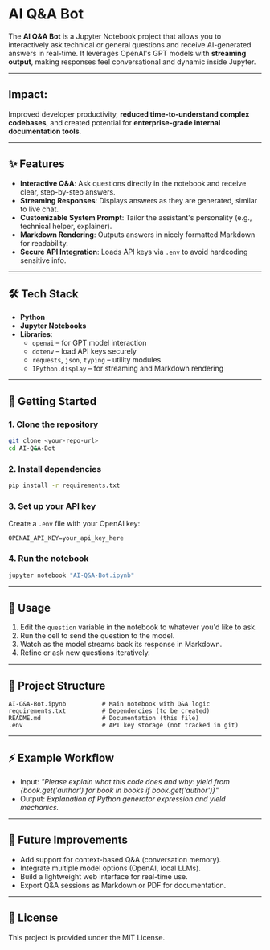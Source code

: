 # AI Q&A Bot

The **AI Q&A Bot** is a Jupyter Notebook project that allows you to interactively ask technical or general questions and receive AI-generated answers in real-time. It leverages OpenAI's GPT models with **streaming output**, making responses feel conversational and dynamic inside Jupyter.

---

## Impact:

Improved developer productivity, **reduced time-to-understand complex codebases**, and created potential for **enterprise-grade internal documentation tools**.

---

## ✨ Features

- **Interactive Q&A**: Ask questions directly in the notebook and receive clear, step-by-step answers.
- **Streaming Responses**: Displays answers as they are generated, similar to live chat.
- **Customizable System Prompt**: Tailor the assistant's personality (e.g., technical helper, explainer).
- **Markdown Rendering**: Outputs answers in nicely formatted Markdown for readability.
- **Secure API Integration**: Loads API keys via `.env` to avoid hardcoding sensitive info.

---

## 🛠️ Tech Stack

- **Python**
- **Jupyter Notebooks**
- **Libraries**:
  - `openai` – for GPT model interaction
  - `dotenv` – load API keys securely
  - `requests`, `json`, `typing` – utility modules
  - `IPython.display` – for streaming and Markdown rendering

---

## 🚀 Getting Started

### 1. Clone the repository
```bash
git clone <your-repo-url>
cd AI-Q&A-Bot
```

### 2. Install dependencies
```bash
pip install -r requirements.txt
```

### 3. Set up your API key
Create a `.env` file with your OpenAI key:
```
OPENAI_API_KEY=your_api_key_here
```

### 4. Run the notebook
```bash
jupyter notebook "AI-Q&A-Bot.ipynb"
```

---

## 📖 Usage

1. Edit the `question` variable in the notebook to whatever you'd like to ask.
2. Run the cell to send the question to the model.
3. Watch as the model streams back its response in Markdown.
4. Refine or ask new questions iteratively.

---

## 📂 Project Structure

```
AI-Q&A-Bot.ipynb          # Main notebook with Q&A logic
requirements.txt          # Dependencies (to be created)
README.md                 # Documentation (this file)
.env                      # API key storage (not tracked in git)
```

---

## ⚡ Example Workflow

- Input: *"Please explain what this code does and why: yield from {book.get('author') for book in books if book.get('author')}"*
- Output: *Explanation of Python generator expression and yield mechanics.*

---

## 🔮 Future Improvements

- Add support for context-based Q&A (conversation memory).
- Integrate multiple model options (OpenAI, local LLMs).
- Build a lightweight web interface for real-time use.
- Export Q&A sessions as Markdown or PDF for documentation.

---

## 📜 License

This project is provided under the MIT License.

